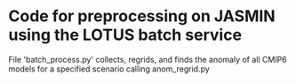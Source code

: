 # Code for preprocessing on JASMIN using the LOTUS batch service

File 'batch_process.py' collects, regrids, and finds the anomaly of all CMIP6 models for a specified scenario calling anom_regrid.py

